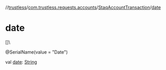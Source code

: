 //[trustless](../../../index.md)/[com.trustless.requests.accounts](../index.md)/[StaqAccountTransaction](index.md)/[date](date.md)

# date

[]\

@SerialName(value = &quot;Date&quot;)

val [date](date.md): [String](https://kotlinlang.org/api/latest/jvm/stdlib/kotlin/-string/index.html)
